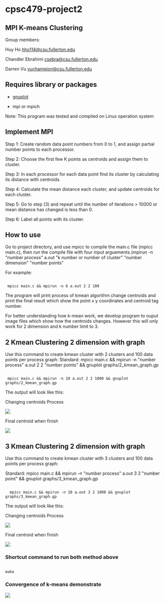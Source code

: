 # cpsc479-project2

## MPI K-means Clustering

Group members:

Huy Ho hho114@csu.fullerton.edu

Chandler Ebrahimi csebra@csu.fullerton.edu

Darren Vu vuchampion@csu.fullerton.edu

## Requires library or packages

- [gnuplot](http://www.gnuplot.info/download.html)

- mpi or mpich

Note: This program was tested and compiled on Linux operation system

## Implement MPI

Step 1: Create random data point numbers from 0 to 1, and assign partial number points to each processor.

Step 2: Choose the first few K points as centroids and assign them to cluster.

Step 3: In each processor for each data point find its cluster by calculating its distance with centroids.

Step 4: Calculate the mean distance each cluster, and update centroids for each cluster.

Step 5: Go to step (3) and repeat until the number of iterations > 10000 or mean distance has changed is less than 0.

Step 6: Label all points with its cluster.

## How to use

Go to project directory, and use mpicc to compile the main.c file (mpicc main.c), then run the compile file with four input arguements.(mpirun -n "number process" a.out "k number or number of cluster" "number dimension" "number points"

For example:

```terminal

 mpicc main.c && mpirun -n 6 a.out 2 2 100

```

The program will print process of kmean algorithm change centroids and print the final result which show the point x y coordinates and centroid tag number.

For better understanding how k-mean work, we develop program to ouput image files which show how the centroids changes. However this will only work for 2 dimension and k number limit to 3.

## 2 Kmean Clustering 2 dimension with graph

Use this command to create kmean cluster with 2 clusters and 100 data points per process graph:
Standard: mpicc main.c && mpirun -n "number process" a.out 2 2 "number points" && gnuplot graphs/2_kmean_graph.gp

```terminal

 mpicc main.c && mpirun -n 10 a.out 2 2 1000 && gnuplot graphs/2_kmean_graph.gp

```

The output will look like this:

Changing centroids Process

![](images/2k_moving_centroids.png)

Final centroid when finish

![](images/2k_final_centroids.png)

## 3 Kmean Clustering 2 dimension with graph

Use this command to create kmean cluster with 3 clusters and 100 data points per process graph:

Standard: mpicc main.c && mpirun -n "number process" a.out 3 2 "number point" && gnuplot graphs/3_kmean_graph.gp

```terminal

  mpicc main.c && mpirun -n 10 a.out 3 2 1000 && gnuplot graphs/3_kmean_graph.gp

```

The output will look like this:

Changing centroids Process

![](images/3k_moving_centroids.png)

Final centroid when finish

![](images/3k_final_centroids.png)

### Shortcut command to run both method above

```terminal

make

```

### Convergence of k-means demonstrate

![](images/K-means_convergence.gif)
